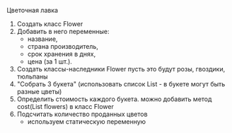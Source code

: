 Цветочная лавка

1. Создать класс Flower
2. Добавить в него переменные:
   - название,
   - страна производитель, 
   - срок хранения в днях, 
   - цена (за 1 шт.). 
3. Создать классы-наследники Flower 
   пусть это будут розы, гвоздики, тюльпаны
4. "Собрать 3 букета" (использовать список List<Flower> - в букете могут быть разные цветы) 
5. Определить стоимость каждого букета.
    можно добавить метод cost(List<Flower> flowers) в класс Flower 
6. Подсчитать количество проданных цветов 
   - используем статическую переменную 
